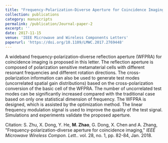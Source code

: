 ```yaml
---
title: "Frequency-Polarization-Diverse Aperture for Coincidence Imaging"
collection: publications
category: manuscripts
permalink: /publication/Journal-paper-2
excerpt: ''
date: 2017-11-15
venue: 'IEEE Microwave and Wireless Components Letters'
paperurl: 'https://doi.org/10.1109/LMWC.2017.2769448'
---
```


A wideband frequency-polarization-diverse reflection aperture (WFPRA) for coincidence imaging is proposed in this letter. The reflection aperture is composed of polarization sensitive metamaterial cells with different resonant frequencies and different rotation directions. The cross-polarization information can also be used to generate test modes (uncorrelated spatial gain distributions) based on the cross-polarization conversion of the basic cell of the WFPRA. The number of uncorrelated test modes can be significantly increased compared with the traditional case based on only one statistical dimension of frequency. The WFPRA is designed, which is assisted by the optimization method. The linear frequency modulation signal is used to improve the quality of the test signal. Simulations and experiments validate the proposed aperture.

Citation: S. Zhu, X. Dong, Y. He, **M. Zhao**, G. Dong, X. Chen and A. Zhang, &quot;Frequency-polarization-diverse aperture for coincidence imaging,&quot; <i>IEEE Microwave Wireless Compon. Lett.</i>. vol. 28, no. 1, pp. 82-84, Jan. 2018.
